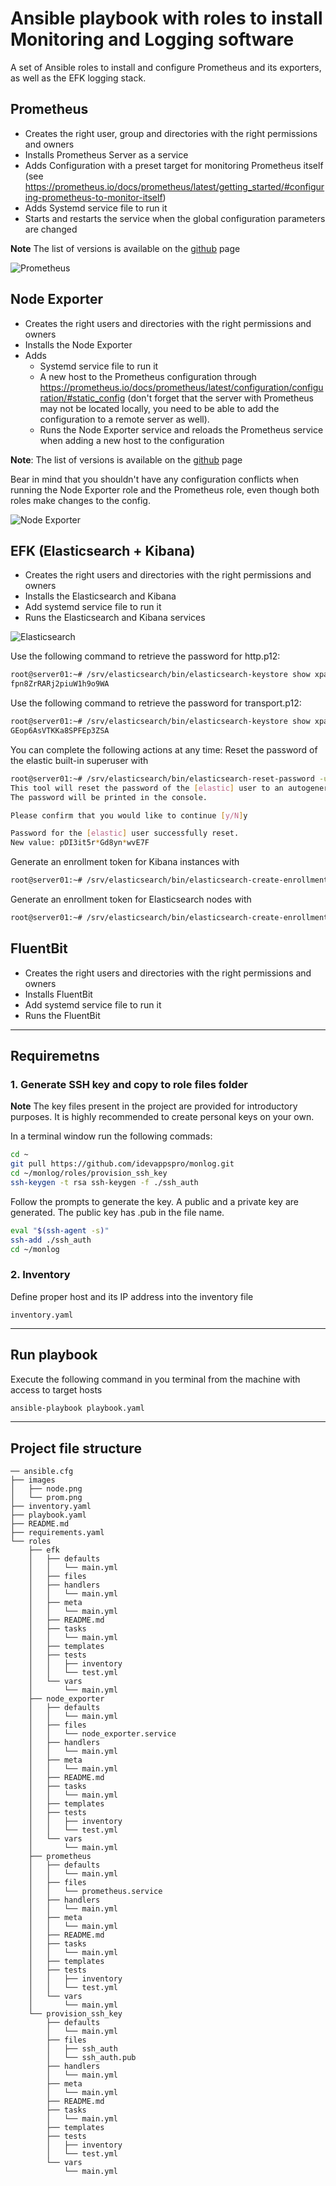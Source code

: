 # Ansible playbook with roles to install Monitoring and Logging software

A set of Ansible roles to install and configure Prometheus and its exporters, as well as the EFK logging stack.

## Prometheus

- Creates the right user, group and directories with the right permissions and owners
- Installs Prometheus Server as a service
- Adds Configuration with a preset target for monitoring Prometheus itself (see <https://prometheus.io/docs/prometheus/latest/getting_started/#configuring-prometheus-to-monitor-itself>)
- Adds Systemd service file to run it
- Starts and restarts the service when the global configuration parameters are changed
  
**Note** The list of versions is available on the [github](https://github.com/prometheus/prometheus/releases) page

![Prometheus](./images/prom.png "Prometheus")

## Node Exporter
  
- Creates the right users and directories with the right permissions and owners
- Installs the Node Exporter
- Adds
  - Systemd service file to run it
  - A new host to the Prometheus configuration through <https://prometheus.io/docs/prometheus/latest/configuration/configuration/#static_config> (don't forget that the server with Prometheus may not be located locally, you need to be able to add the configuration to a remote server as well).
  - Runs the Node Exporter service and reloads the Prometheus service when adding a new host to the configuration
  
**Note**: The list of versions is available on the [github](https://github.com/prometheus/node_exporter/releases) page
  
Bear in mind that you shouldn't have any configuration conflicts when running the Node Exporter role and the Prometheus role, even though both roles make changes to the config.

![Node Exporter](./images/node.png "Node Exporter")

## EFK (Elasticsearch + Kibana)

- Creates the right users and directories with the right permissions and owners
- Installs the Elasticsearch and Kibana
- Add systemd service file to run it
- Runs the Elasticsearch and Kibana services

![Elasticsearch](./images/elastic.png "Elasticsearch")

Use the following command to retrieve the password for http.p12:

```bash
root@server01:~# /srv/elasticsearch/bin/elasticsearch-keystore show xpack.security.http.ssl.keystore.secure_password
fpn8ZrRARj2piuW1h9o9WA
```

Use the following command to retrieve the password for transport.p12:

```bash
root@server01:~# /srv/elasticsearch/bin/elasticsearch-keystore show xpack.security.transport.ssl.keystore.secure_password
GEop6AsVTKKa8SPFEp3ZSA
```

You can complete the following actions at any time:
Reset the password of the elastic built-in superuser with

```bash
root@server01:~# /srv/elasticsearch/bin/elasticsearch-reset-password -u elastic                                          
This tool will reset the password of the [elastic] user to an autogenerated value.
The password will be printed in the console.

Please confirm that you would like to continue [y/N]y

Password for the [elastic] user successfully reset.
New value: pDI3it5r*Gd8yn*wvE7F
```

Generate an enrollment token for Kibana instances with

```bash
root@server01:~# /srv/elasticsearch/bin/elasticsearch-create-enrollment-token -s kibana
```

Generate an enrollment token for Elasticsearch nodes with

```bash
root@server01:~# /srv/elasticsearch/bin/elasticsearch-create-enrollment-token -s node
```

## FluentBit

- Creates the right users and directories with the right permissions and owners
- Installs FluentBit
- Add systemd service file to run it
- Runs the FluentBit

----

## Requiremetns

### 1. Generate SSH key and copy to role files folder

**Note**
The key files present in the project are provided for introductory purposes. It is highly recommended to create personal keys on your own.

In a terminal window run the following commads:

```bash
cd ~
git pull https://github.com/idevappspro/monlog.git
cd ~/monlog/roles/provision_ssh_key
ssh-keygen -t rsa ssh-keygen -f ./ssh_auth
```

Follow the prompts to generate the key. A public and a private key are generated. The public key has .pub in the file name.

```bash
eval "$(ssh-agent -s)"
ssh-add ./ssh_auth
cd ~/monlog
```

### 2. Inventory

Define proper host and its IP address into the inventory file

```inventory.yaml```

----

## Run playbook

Execute the following command in you terminal from the machine with access to target hosts

```bash
ansible-playbook playbook.yaml
```

----

## Project file structure

```text
── ansible.cfg
├── images
│   ├── node.png
│   └── prom.png
├── inventory.yaml
├── playbook.yaml
├── README.md
├── requirements.yaml
└── roles
    ├── efk
    │   ├── defaults
    │   │   └── main.yml
    │   ├── files
    │   ├── handlers
    │   │   └── main.yml
    │   ├── meta
    │   │   └── main.yml
    │   ├── README.md
    │   ├── tasks
    │   │   └── main.yml
    │   ├── templates
    │   ├── tests
    │   │   ├── inventory
    │   │   └── test.yml
    │   └── vars
    │       └── main.yml
    ├── node_exporter
    │   ├── defaults
    │   │   └── main.yml
    │   ├── files
    │   │   └── node_exporter.service
    │   ├── handlers
    │   │   └── main.yml
    │   ├── meta
    │   │   └── main.yml
    │   ├── README.md
    │   ├── tasks
    │   │   └── main.yml
    │   ├── templates
    │   ├── tests
    │   │   ├── inventory
    │   │   └── test.yml
    │   └── vars
    │       └── main.yml
    ├── prometheus
    │   ├── defaults
    │   │   └── main.yml
    │   ├── files
    │   │   └── prometheus.service
    │   ├── handlers
    │   │   └── main.yml
    │   ├── meta
    │   │   └── main.yml
    │   ├── README.md
    │   ├── tasks
    │   │   └── main.yml
    │   ├── templates
    │   ├── tests
    │   │   ├── inventory
    │   │   └── test.yml
    │   └── vars
    │       └── main.yml
    └── provision_ssh_key
        ├── defaults
        │   └── main.yml
        ├── files
        │   ├── ssh_auth
        │   └── ssh_auth.pub
        ├── handlers
        │   └── main.yml
        ├── meta
        │   └── main.yml
        ├── README.md
        ├── tasks
        │   └── main.yml
        ├── templates
        ├── tests
        │   ├── inventory
        │   └── test.yml
        └── vars
            └── main.yml
```
